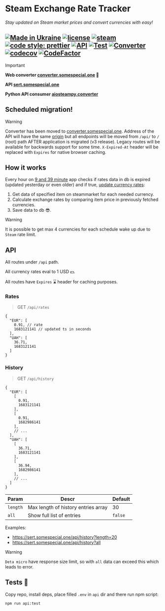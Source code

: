 # Steam Exchange Rate Tracker

*Stay updated on Steam market prices and convert currencies with easy!*

[![Made in Ukraine](https://img.shields.io/badge/made_in-ukraine-ffd700.svg?labelColor=0057b7)](https://stand-with-ukraine.pp.ua)
[![license](https://img.shields.io/github/license/somespecialone/sert)](https://github.com/somespecialone/sert/blob/master/LICENSE)
[![steam](https://shields.io/badge/steam-1b2838?logo=steam)](https://store.steampowered.com/)
[![code style: prettier](https://img.shields.io/badge/code_style-prettier-ff69b4.svg?style=flat)](https://github.com/prettier/prettier)
[![API](https://github.com/somespecialone/sert/actions/workflows/api.yml/badge.svg)](https://github.com/somespecialone/sert/actions/workflows/api.yml)
[![Test](https://github.com/somespecialone/sert/actions/workflows/test.yml/badge.svg)](https://github.com/somespecialone/sert/actions/workflows/test.yml)
[![Converter](https://github.com/somespecialone/sert/actions/workflows/converter.yml/badge.svg)](https://github.com/somespecialone/sert/actions/workflows/converter.yml)
[![codecov](https://codecov.io/gh/somespecialone/sert/branch/master/graph/badge.svg?token=GM6IQU4U2K)](https://codecov.io/gh/somespecialone/sert)
[![CodeFactor](https://www.codefactor.io/repository/github/somespecialone/sert/badge)](https://www.codefactor.io/repository/github/somespecialone/sert)
---

[//]: # ([![Install on Space]&#40;https://deta.space/buttons/dark.svg&#41;]&#40;https://deta.space/discovery/r/8vmyujugt4s3617u&#41;)

> [!IMPORTANT]
> 
> **Web converter [converter.somespecial.one](https://converter.somespecial.one) 🧮**
> 
> **API [sert.somespecial.one](https://sert.somespecial.one/rates)**
>
> **Python API consumer [aiosteampy.converter](https://github.com/somespecialone/aiosteampy/blob/master/aiosteampy/converter.py)**

## Scheduled migration!

> [!WARNING]
> Converter has been moved to [converter.somespecial.one](https://converter.somespecial.one).
> Address of the API will have the same [origin](https://sert.somespecial.one) but all endpoints will be moved from
> `/api/` to `/` (root) path AFTER application is migrated (v3 release).
> Legacy routes will be available for backwards support for some time.
> `X-Expired-At` header will be replaced with `Expires` for native browser caching.

## How it works

Every hour on [9 and 39 minute](./deployment/Spacefile) app checks if rates data in db is expired (updated yesterday or even older)
and if true, [update currency rates](./api/cron/index.ts):

1. Get data of specified item on steammarket for each needed currency.
2. Calculate exchange rates by comparing item price in previously fetched currencies.
3. Save data to db 😎.

> [!WARNING]
> It is possible to get max 4 currencies for each schedule wake up due to `Steam` rate limit.

## API

All routes under `/api` path.

All currency rates eval to 1 USD 💵.

All routes have `Expires` ⌛ header for caching purposes.

### Rates

> GET `/api/rates`

```json5
{
  "EUR": [
    0.91, // rate
    1683121141 // updated ts in seconds
  ],
  "UAH": [
    36.71,
    1683121141
  ]
}
```

### History

> GET `/api/history`

```json5
{
  "EUR": [
    [
      0.91,
      1683121141
    ],
    [
      0.91,
      1682986141
    ],
    // ...
  ],
  "UAH": [
    [
      36.71,
      1683121141
    ],
    [
      36.94,
      1682986141
    ],
    // ...
  ]
}
```

| Param    | Descr                               | Default |
|----------|-------------------------------------|---------|
| `length` | Max length of history entries array | 30      |
| `all`    | Show full list of entries           | `false` |

Examples:

* https://sert.somespecial.one/api/history?length=20
* https://sert.somespecial.one/api/history?all

> [!WARNING]
> `Deta micro` have response size limit, so with `all` data can exceed this which leads to error.

[//]: # (## Space 🚀🌌)

[//]: # ()
[//]: # (If you want other currencies just install this app on your `Deta space` with button above.)

[//]: # ()
[//]: # (You need "stable" ❗ item listing on steammarket &#40;preferable your own item&#41;.)

[//]: # (Which means that this item will not walk from one market page to another.)

[//]: # ()
[//]: # (> ❗ Tip: place your cheaper item on market with overprice big enough for last market page)

[//]: # ()
[//]: # (All env variables listed in [Spacefile]&#40;./Spacefile&#41;)

## Tests 🧪

Copy repo, install deps, place filled `.env` in `api` dir and there run npm script:

```shell
npm run api:test
```
